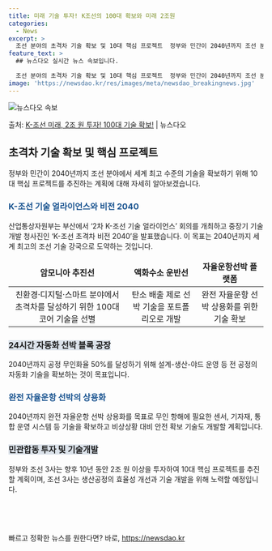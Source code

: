 ```yaml
---
title: 미래 기술 투자! K조선의 100대 확보와 미래 2조원
categories:
  - News
excerpt: >
  조선 분야의 초격차 기술 확보 및 10대 핵심 프로젝트  정부와 민간이 2040년까지 조선 분야에서 세계 최…
feature_text: >
  ## 뉴스다오 실시간 뉴스 속보입니다.

  조선 분야의 초격차 기술 확보 및 10대 핵심 프로젝트  정부와 민간이 2040년까지 조선 분야에서 세계 최…
image: 'https://newsdao.kr/res/images/meta/newsdao_breakingnews.jpg'
---
```


![뉴스다오 속보](https://newsdao.kr/res/images/meta/newsdao_breakingnews.jpg)

<p>출처: <a href="https://newsdao.kr/4554" rel="dofollow">K-조선 미래, 2조 원 투자! 100대 기술 확보!</a> | 뉴스다오</p>

<h2 data-ke-size="size26">초격차 기술 확보 및 핵심 프로젝트</h2>
<p data-ke-size="size16">정부와 민간이 2040년까지 조선 분야에서 세계 최고 수준의 기술을 확보하기 위해 10대 핵심 프로젝트를 추진하는 계획에 대해 자세히 알아보겠습니다.</p>

<h3><b><span style="color: #1a5490;">K-조선 기술 얼라이언스와 비전 2040</span></b></h3>
<p data-ke-size="size16">산업통상자원부는 부산에서 ‘2차 K-조선 기술 얼라이언스’ 회의를 개최하고 중장기 기술개발 청사진인 ‘K-조선 초격차 비전 2040’을 발표했습니다. 이 목표는 2040년까지 세계 최고의 조선 기술 강국으로 도약하는 것입니다.</p>

<table>
<thead>
<tr>
<td style="text-align: center; height: 17px;"><b>암모니아 추진선</b></td>
<td style="text-align: center; height: 17px;"><b>액화수소 운반선</b></td>
<td style="text-align: center; height: 17px;"><b>자율운항선박 플랫폼</b></td>
</tr>
</thead>
<tbody>
<tr>
<td style="text-align: center; height: 17px;">친환경·디지털·스마트 분야에서 초격차를 달성하기 위한 100대 코어 기술을 선별</td>
<td style="text-align: center; height: 17px;">탄소 배출 제로 선박 기술을 포트폴리오로 개발</td>
<td style="text-align: center; height: 17px;">완전 자율운항 선박 상용화를 위한 기술 확보</td>
</tr>
</tbody>
</table>

<h3><b><span style="background-color: #21538527;">24시간 자동화 선박 블록 공장</span></b></h3>
<p data-ke-size="size16">2040년까지 공정 무인화율 50%를 달성하기 위해 설계-생산-야드 운영 등 전 공정의 자동화 기술을 확보하는 것이 목표입니다.</p>

<h3><b><span style="color: #1a5490;">완전 자율운항 선박의 상용화</span></b></h3>
<p data-ke-size="size16">2040년까지 완전 자율운항 선박 상용화를 목표로 무인 항해에 필요한 센서, 기자재, 통합 운영 시스템 등 기술을 확보하고 비상상황 대비 안전 확보 기술도 개발할 계획입니다.</p>

<h3><b><span style="background-color: #21538527;">민관합동 투자 및 기술개발</span></b></h3>
<p data-ke-size="size16">정부와 조선 3사는 향후 10년 동안 2조 원 이상을 투자하여 10대 핵심 프로젝트를 추진할 계획이며, 조선 3사는 생산공정의 효율성 개선과 기술 개발을 위해 노력할 예정입니다.</p>

<p data-ke-size="size16">&nbsp;</p>

<p data-ke-size="size16">&nbsp;</p> 

빠르고 정확한 뉴스를 원한다면? 바로, <a href="https://newsdao.kr" rel="dofollow">https://newsdao.kr</a>


    
